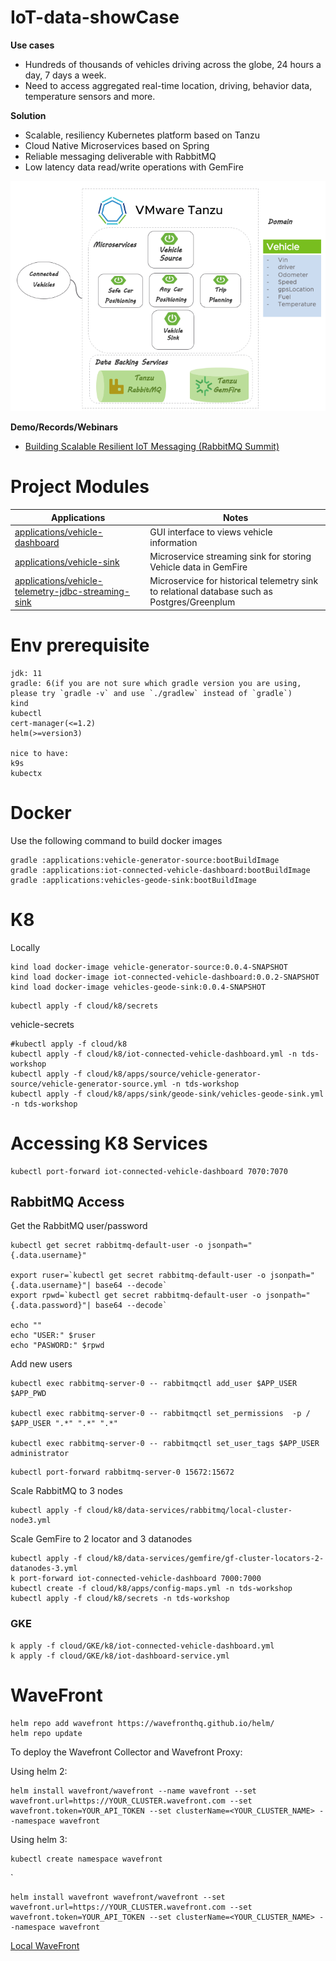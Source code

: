 # IoT-data-showCase


**Use cases**

- Hundreds of thousands of vehicles driving across the globe, 24 hours a day, 7 days a week.
- Need to access aggregated real-time location, driving, behavior data, temperature sensors and more.

**Solution**

- Scalable, resiliency Kubernetes platform based on Tanzu
- Cloud Native Microservices based on Spring
- Reliable messaging deliverable with RabbitMQ
- Low latency data read/write operations with GemFire


![img.png](docs/images/overview.png)

**Demo/Records/Webinars**

- [Building Scalable Resilient IoT Messaging (RabbitMQ Summit)](https://www.youtube.com/watch?v=BWcofi2FKHo) 


# Project Modules


| Applications                                                                                             | Notes                                                                                        |
|----------------------------------------------------------------------------------------------------------|----------------------------------------------------------------------------------------------|
| [applications/vehicle-dashboard](applications/vehicle-dashboard)                                         | GUI interface to views vehicle information                                                   |
| [applications/vehicle-sink](applications/vehicle-sink)                                                   | Microservice streaming sink for storing Vehicle data in GemFire                              |
| [applications/vehicle-telemetry-jdbc-streaming-sink](applications/vehicle-telemetry-jdbc-streaming-sink) | Microservice for historical telemetry sink to relational database such as Postgres/Greenplum |

# Env prerequisite

```
jdk: 11
gradle: 6(if you are not sure which gradle version you are using, please try `gradle -v` and use `./gradlew` instead of `gradle`)
kind
kubectl
cert-manager(<=1.2)
helm(>=version3)

nice to have:
k9s
kubectx
```


# Docker

Use the following command to build docker images

```shell script
gradle :applications:vehicle-generator-source:bootBuildImage
gradle :applications:iot-connected-vehicle-dashboard:bootBuildImage
gradle :applications:vehicles-geode-sink:bootBuildImage

```


# K8 

Locally

```shell script
kind load docker-image vehicle-generator-source:0.0.4-SNAPSHOT
kind load docker-image iot-connected-vehicle-dashboard:0.0.2-SNAPSHOT
kind load docker-image vehicles-geode-sink:0.0.4-SNAPSHOT
```

```shell script
kubectl apply -f cloud/k8/secrets
```

vehicle-secrets

```shell script
#kubectl apply -f cloud/k8
kubectl apply -f cloud/k8/iot-connected-vehicle-dashboard.yml -n tds-workshop
kubectl apply -f cloud/k8/apps/source/vehicle-generator-source/vehicle-generator-source.yml -n tds-workshop
kubectl apply -f cloud/k8/apps/sink/geode-sink/vehicles-geode-sink.yml -n tds-workshop
```



# Accessing K8 Services

```shell
kubectl port-forward iot-connected-vehicle-dashboard 7070:7070
```


## RabbitMQ Access 
Get the RabbitMQ user/password
```shell script
kubectl get secret rabbitmq-default-user -o jsonpath="{.data.username}"

export ruser=`kubectl get secret rabbitmq-default-user -o jsonpath="{.data.username}"| base64 --decode`
export rpwd=`kubectl get secret rabbitmq-default-user -o jsonpath="{.data.password}"| base64 --decode`

echo ""
echo "USER:" $ruser
echo "PASWORD:" $rpwd
```


Add new users

```shell
kubectl exec rabbitmq-server-0 -- rabbitmqctl add_user $APP_USER $APP_PWD

kubectl exec rabbitmq-server-0 -- rabbitmqctl set_permissions  -p / $APP_USER ".*" ".*" ".*"

kubectl exec rabbitmq-server-0 -- rabbitmqctl set_user_tags $APP_USER administrator

```


```shell script
kubectl port-forward rabbitmq-server-0 15672:15672
```

Scale RabbitMQ to 3 nodes

```shell script
kubectl apply -f cloud/k8/data-services/rabbitmq/local-cluster-node3.yml
```

Scale GemFire to 2 locator and 3 datanodes

```shell script
kubectl apply -f cloud/k8/data-services/gemfire/gf-cluster-locators-2-datanodes-3.yml
k port-forward iot-connected-vehicle-dashboard 7000:7000
kubectl create -f cloud/k8/apps/config-maps.yml -n tds-workshop
kubectl apply -f cloud/k8/secrets -n tds-workshop
```




### GKE

```shell script
k apply -f cloud/GKE/k8/iot-connected-vehicle-dashboard.yml
k apply -f cloud/GKE/k8/iot-dashboard-service.yml
```



# WaveFront

```shell script
helm repo add wavefront https://wavefronthq.github.io/helm/
helm repo update
```

To deploy the Wavefront Collector and Wavefront Proxy:

Using helm 2:

```shell script
helm install wavefront/wavefront --name wavefront --set wavefront.url=https://YOUR_CLUSTER.wavefront.com --set wavefront.token=YOUR_API_TOKEN --set clusterName=<YOUR_CLUSTER_NAME> --namespace wavefront
```

Using helm 3:

```shell script
kubectl create namespace wavefront
```
`
```shell script
helm install wavefront wavefront/wavefront --set wavefront.url=https://YOUR_CLUSTER.wavefront.com --set wavefront.token=YOUR_API_TOKEN --set clusterName=<YOUR_CLUSTER_NAME> --namespace wavefront
```

[Local WaveFront](https://vmware.wavefront.com/dashboards/integration-kubernetes-clusters#_v01(g:(d:7200,ls:!t,s:1617894218,w:'2h'),p:(cluster_name:(v:gregoryg-cluster))))


